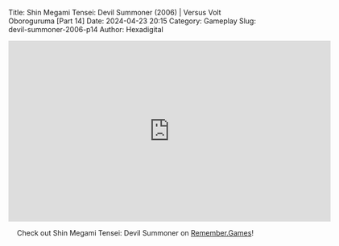 Title: Shin Megami Tensei: Devil Summoner (2006) | Versus Volt Oboroguruma [Part 14]
Date: 2024-04-23 20:15
Category: Gameplay
Slug: devil-summoner-2006-p14
Author: Hexadigital

<center><iframe src="https://www.youtube.com/embed/bRL1B5edjow?feature=oembed" allow="accelerometer; autoplay; encrypted-media; gyroscope; picture-in-picture" width="640" height="360" frameborder="0"></iframe>

Check out Shin Megami Tensei: Devil Summoner on [Remember.Games](https://remember.games/game/7488/shin-megami-tensei-devil-summoner-raidou-kuzunoha-vs-the-soulless-army/)!</center>